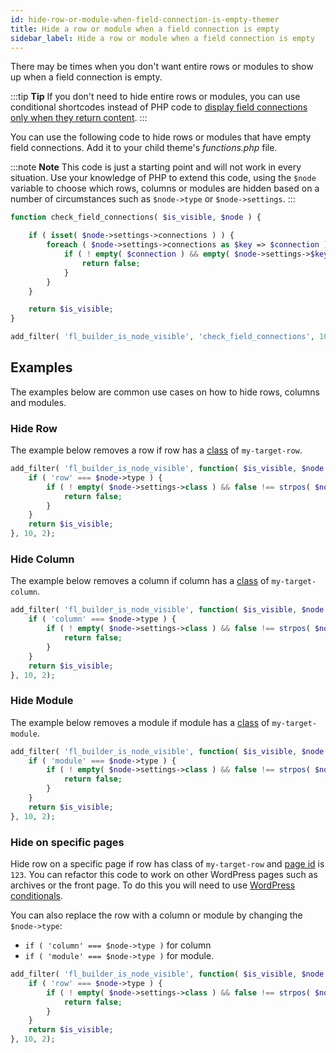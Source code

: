 ```yaml
---
id: hide-row-or-module-when-field-connection-is-empty-themer
title: Hide a row or module when a field connection is empty
sidebar_label: Hide a row or module when a field connection is empty
---
```


There may be times when you don't want entire rows or modules to show up when a field connection is empty.

:::tip **Tip**
If you don't need to hide entire rows or modules, you can use conditional shortcodes instead of PHP code to [display field connections only when they return content](/beaver-themer/field-connections/conditional-shortcodes-for-field-connections-overview-themer.md).
:::

You can use the following code to hide rows or modules that have empty field connections. Add it to your child theme's _functions.php_ file.

:::note **Note**
This code is just a starting point and will not work in every situation. Use your knowledge of PHP to extend this code, using the `$node` variable to choose which rows, columns or modules are hidden based on a number of circumstances such as `$node->type` or `$node->settings`.
:::

```php
function check_field_connections( $is_visible, $node ) {

	if ( isset( $node->settings->connections ) ) {
		foreach ( $node->settings->connections as $key => $connection ) {
			if ( ! empty( $connection ) && empty( $node->settings->$key ) ) {
				return false;
			}
		}
	}

	return $is_visible;
}

add_filter( 'fl_builder_is_node_visible', 'check_field_connections', 10, 2 );
```

## Examples

The examples below are common use cases on how to hide rows, columns and modules.

### Hide Row

The example below removes a row if row has a [class](/beaver-builder/advanced-builder-techniques/add-a-css-id-or-class-name-to-a-module.md/#about-the-class-selector) of `my-target-row`.

```php
add_filter( 'fl_builder_is_node_visible', function( $is_visible, $node ) {
	if ( 'row' === $node->type ) {
		if ( ! empty( $node->settings->class ) && false !== strpos( $node->settings->class, 'my-target-row' ) ) {
			return false;
		}
	}
	return $is_visible;
}, 10, 2);
```

### Hide Column

The example below removes a column if column has a [class](/beaver-builder/advanced-builder-techniques/add-a-css-id-or-class-name-to-a-module.md/#about-the-class-selector) of `my-target-column`.

```php
add_filter( 'fl_builder_is_node_visible', function( $is_visible, $node ) {
	if ( 'column' === $node->type ) {
		if ( ! empty( $node->settings->class ) && false !== strpos( $node->settings->class, 'my-target-column' ) ) {
			return false;
		}
	}
	return $is_visible;
}, 10, 2);
```

### Hide Module

The example below removes a module if module has a [class](/beaver-builder/advanced-builder-techniques/add-a-css-id-or-class-name-to-a-module.md/#about-the-class-selector) of `my-target-module`.

```php
add_filter( 'fl_builder_is_node_visible', function( $is_visible, $node ) {
	if ( 'module' === $node->type ) {
		if ( ! empty( $node->settings->class ) && false !== strpos( $node->settings->class, 'my-target-module' ) ) {
			return false;
		}
	}
	return $is_visible;
}, 10, 2);
```

### Hide on specific pages

Hide row on a specific page if row has class of `my-target-row` and [page id](/beaver-builder/advanced-builder-techniques/shortcodes/get-the-slug-or-id-for-a-shortcode.md) is `123`. You can refactor this code to work on other WordPress pages such as archives or the front page. To do this you will need to use [WordPress conditionals](https://developer.wordpress.org/themes/basics/conditional-tags/).

You can also replace the row with a column or module by changing the `$node->type`:
* `if ( 'column' === $node->type )` for column
* `if ( 'module' === $node->type )` for module.

```php
add_filter( 'fl_builder_is_node_visible', function( $is_visible, $node ) {
	if ( 'row' === $node->type ) {
		if ( ! empty( $node->settings->class ) && false !== strpos( $node->settings->class, 'my-target-row' ) && is_page( 123 ) ) {
			return false;
		}
	}
	return $is_visible;
}, 10, 2);
```

